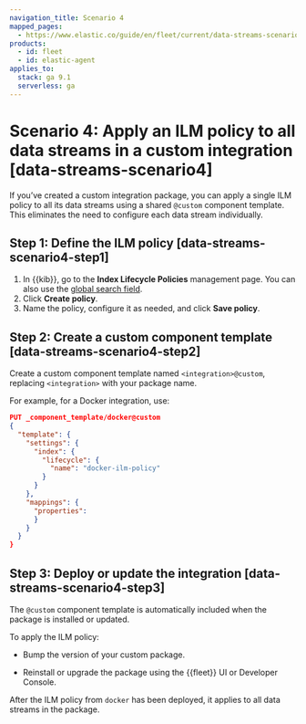 ```yaml
---
navigation_title: Scenario 4
mapped_pages:
  - https://www.elastic.co/guide/en/fleet/current/data-streams-scenario4.html
products:
  - id: fleet
  - id: elastic-agent
applies_to:
  stack: ga 9.1
  serverless: ga
---
```


# Scenario 4: Apply an ILM policy to all data streams in a custom integration [data-streams-scenario4]

If you’ve created a custom integration package, you can apply a single ILM policy to all its data streams using a shared `@custom` component template. This eliminates the need to configure each data stream individually.

## Step 1: Define the ILM policy [data-streams-scenario4-step1]

1. In {{kib}}, go to the **Index Lifecycle Policies** management page. You can also use the [global search field](/explore-analyze/find-and-organize/find-apps-and-objects.md).
2. Click **Create policy**.
3. Name the policy, configure it as needed, and click **Save policy**.

## Step 2: Create a custom component template [data-streams-scenario4-step2]

Create a custom component template named `<integration>@custom`, replacing `<integration>` with your package name.

For example, for a Docker integration, use:

```json
PUT _component_template/docker@custom
{
  "template": {
    "settings": {
      "index": {
        "lifecycle": {
          "name": "docker-ilm-policy"
        }
      }
    },
    "mappings": {
      "properties":
      }
    }
  }
}
```

## Step 3: Deploy or update the integration [data-streams-scenario4-step3]

The `@custom` component template is automatically included when the package is installed or updated.

To apply the ILM policy:

- Bump the version of your custom package.

- Reinstall or upgrade the package using the {{fleet}} UI or Developer Console.

After the ILM policy from `docker` has been deployed, it applies to all data streams in the package.